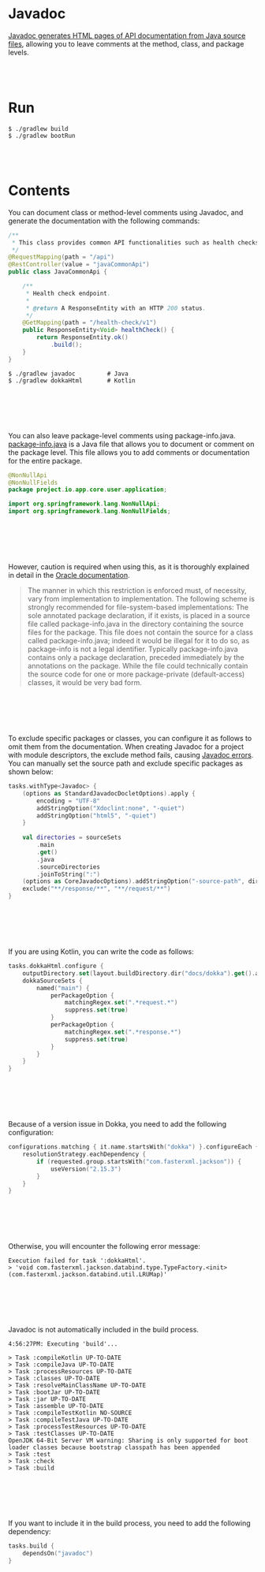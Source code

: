 # Javadoc

[Javadoc generates HTML pages of API documentation from Java source files](https://docs.oracle.com/javase/8/docs/technotes/tools/windows/javadoc.html), allowing you to leave comments at the method, class, and package levels. 

<br/><br/>

# Run

```shell
$ ./gradlew build
$ ./gradlew bootRun
```

<br/><br/>

# Contents

You can document class or method-level comments using Javadoc, and generate the documentation with the following commands:

```java
/**
 * This class provides common API functionalities such as health checks.
 */
@RequestMapping(path = "/api")
@RestController(value = "javaCommonApi")
public class JavaCommonApi {

    /**
     * Health check endpoint.
     *
     * @return A ResponseEntity with an HTTP 200 status.
     */
    @GetMapping(path = "/health-check/v1")
    public ResponseEntity<Void> healthCheck() {
        return ResponseEntity.ok()
            .build();
    }
}
```

```shell
$ ./gradlew javadoc         # Java
$ ./gradlew dokkaHtml       # Kotlin
```

<br/><br/><br/><br/>

You can also leave package-level comments using package-info.java. [package-info.java](https://www.baeldung.com/java-package-info) is a Java file that allows you to document or comment on the package level. This file allows you to add comments or documentation for the entire package.

```java
@NonNullApi
@NonNullFields
package project.io.app.core.user.application;

import org.springframework.lang.NonNullApi;
import org.springframework.lang.NonNullFields;
```

<br/><br/><br/><br/>

However, caution is required when using this, as it is thoroughly explained in detail in the [Oracle documentation](https://docs.oracle.com/javase/specs/jls/se7/html/jls-7.html).

> The manner in which this restriction is enforced must, of necessity, vary from implementation to implementation. The following scheme is strongly recommended for file-system-based implementations: The sole annotated package declaration, if it exists, is placed in a source file called package-info.java in the directory containing the source files for the package. This file does not contain the source for a class called package-info.java; indeed it would be illegal for it to do so, as package-info is not a legal identifier. Typically package-info.java contains only a package declaration, preceded immediately by the annotations on the package. While the file could technically contain the source code for one or more package-private (default-access) classes, it would be very bad form.

<br/><br/><br/><br/>

To exclude specific packages or classes, you can configure it as follows to omit them from the documentation. When creating Javadoc for a project with module descriptors, the exclude method fails, causing [Javadoc errors](https://github.com/gradle/gradle/issues/19726). You can manually set the source path and exclude specific packages as shown below:

```kotlin
tasks.withType<Javadoc> {
    (options as StandardJavadocDocletOptions).apply {
        encoding = "UTF-8"
        addStringOption("Xdoclint:none", "-quiet")
        addStringOption("html5", "-quiet")
    }
    
    val directories = sourceSets
        .main
        .get()
        .java
        .sourceDirectories
        .joinToString(":")
    (options as CoreJavadocOptions).addStringOption("-source-path", directories)
    exclude("**/response/**", "**/request/**")
}
```

<br/><br/><br/><br/>

If you are using Kotlin, you can write the code as follows:

```kotlin
tasks.dokkaHtml.configure {
    outputDirectory.set(layout.buildDirectory.dir("docs/dokka").get().asFile)
    dokkaSourceSets {
        named("main") {
            perPackageOption {
                matchingRegex.set(".*request.*")
                suppress.set(true)
            }
            perPackageOption {
                matchingRegex.set(".*response.*")
                suppress.set(true)
            }
        }
    }
}
```

<br/><br/><br/><br/>

Because of a version issue in Dokka, you need to add the following configuration:

```kotlin
configurations.matching { it.name.startsWith("dokka") }.configureEach {
    resolutionStrategy.eachDependency {
        if (requested.group.startsWith("com.fasterxml.jackson")) {
            useVersion("2.15.3")
        }
    }
}
```

<br/><br/><br/><br/>

Otherwise, you will encounter the following error message:

```shell
Execution failed for task ':dokkaHtml'.
> 'void com.fasterxml.jackson.databind.type.TypeFactory.<init>(com.fasterxml.jackson.databind.util.LRUMap)'
```

<br/><br/><br/><br/>

Javadoc is not automatically included in the build process.

```shell
4:56:27PM: Executing 'build'...

> Task :compileKotlin UP-TO-DATE
> Task :compileJava UP-TO-DATE
> Task :processResources UP-TO-DATE
> Task :classes UP-TO-DATE
> Task :resolveMainClassName UP-TO-DATE
> Task :bootJar UP-TO-DATE
> Task :jar UP-TO-DATE
> Task :assemble UP-TO-DATE
> Task :compileTestKotlin NO-SOURCE
> Task :compileTestJava UP-TO-DATE
> Task :processTestResources UP-TO-DATE
> Task :testClasses UP-TO-DATE
OpenJDK 64-Bit Server VM warning: Sharing is only supported for boot loader classes because bootstrap classpath has been appended
> Task :test
> Task :check
> Task :build
```

<br/><br/><br/><br/>

If you want to include it in the build process, you need to add the following dependency:

```kotlin
tasks.build {
    dependsOn("javadoc")
}
```
